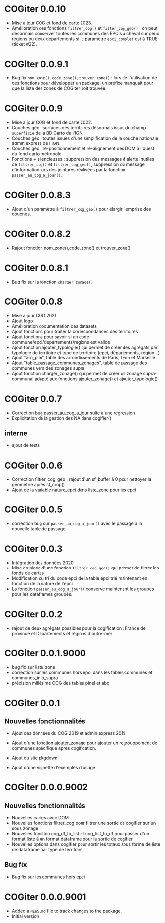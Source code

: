 # COGiter 0.0.10  
- Mise à jour COG et fond de carte 2023.   
- Amélioration des fonctions `filtrer_cog()` et `filter_cog_geo()` : on peut désormais conserver toutes les communes des EPCIs à cheval sur deux régions ou deux départements si le paramètre `epci_complet` est à TRUE (ticket #22).  

# COGiter 0.0.9.1

- Bug fix `nom_zone()`, `code_zone()`, `trouver_zone()` : lors de l'utilisation de ces fonctions pour développer un package, un préfixe manquait pour que la liste des zones de COGiter soit trouvée. 

# COGiter 0.0.9

- Mise à jour COG et fond de carte 2022.  
- Couches géo : surfaces des territoires désormais issus du champ `superficie` de la BD Carto de l'IGN. 
- Couches géo : toutes issues d'une simplification de la couche nationale admin express de l'IGN.
- Couches géo : re-positionnement et ré-alignement des DOM à l'ouest du fond carto métropole.
- Fonctions + silencieuses : suppression des messages d'alerte inutiles de `filtrer_cog()` et `filtrer_cog_geo()`, suppression du message d'information lors des jointures réalisées par la fonction `passer_au_cog_a_jour()`.


# COGiter 0.0.8.3

-  Ajout d'un paramètre à `filtrer_cog_geo()` pour élargir l'emprise des couches.

# COGiter 0.0.8.2

- Rajout fonction nom_zone(),code_zone() et trouver_zone()


# COGiter 0.0.8.1

- Bug fix sur la fonction `charger_zonage()`


# COGiter 0.0.8

- Mise à jour COG 2021
- Ajout logo
- Amélioration documentation des datasets
- Ajout fonctions pour traiter la correspondances des territoires
- Ajout fonctions pour savoir si un code commune/epci/departements/regions est valide
- Ajout fonction ajouter_typologie() qui permet de créer des agrégats par typologie de territoire et type de territoire (epci, départements, région...)
- Ajout "arn_plm", table des arrondissements de Paris, Lyon et Marseille
- Ajout  "table_passage_communes_zonages", table de passage des communes vers des zonages supra
- Ajout fonction charger_zonage() qui permet de créer un zonage supra-communal adapté aux fonctions ajouter_zonage() et ajouter_typologie()


# COGiter 0.0.7

- Correction bug passer_au_cog_a_jour suite à une regression
- Explicitation de la gestion des NA dans cogifier()

## interne

- ajout de tests


# COGiter 0.0.6

- Correction filtrer_cog_geo : rajout d'un sf_buffer à 0 pour nettoyer la géometrie après st_crop()
- Ajout de la variable nature_epci dans liste_zone pour les epci

# COGiter 0.0.5

- correction bug sur `passer_au_cog_a_jour()` avec le passage à la nouvelle table de passage.

# COGiter 0.0.3

- Intégration des données 2020
- Mise en place d'une fonction `filtrer_cog_geo()` qui permet de filtrer les fonds de cartes
- Modification du tri du code epci de la table epci trié maintenant en fonction de la nature de l'epci
- La fonction `passer_au_cog_a_jour()` conserve maintenant les groupes pour les dataframes groupés.

# COGiter 0.0.2

- rajout de deux agrégats possibles pour la cogification : France de province et Départements et régions d'outre-mer

# COGiter 0.0.1.9000

- bug fix sur liste_zone
- correction sur les communes hors epci dans les tables communes et communes_info_supra
- précision millésime COG des tables pinel et abc

# COGiter 0.0.1

## Nouvelles fonctionnalités

- Ajout des données du COG 2019 et admin express 2019
- Ajout d'une fonction ajouter_zonage pour ajouter un regrouppement de communes spécifique après cogification.

- Ajout du site pkgdown

- Ajout d'une vignette d'exemples d'usage

# COGiter 0.0.0.9002

## Nouvelles fonctionnalités

* Nouvelles cartes avec DOM
* Nouvelles fonctions filtrer_cog pour filtrer une sortie de cogifier sur un sous zonage
* Nouvelles fonction cog_df_to_list et cog_list_to_df pour passer d'un format liste à un format dataframe pour la sortie de cogifier
* Nouvelles options dans cogifier pour sortir les totaux sous forme de liste de dataframe par type de territoire

## Bug fix

* Bug fix sur les communes hors epci

# COGiter 0.0.0.9001

* Added a `NEWS.md` file to track changes to the package.
* Initial version
